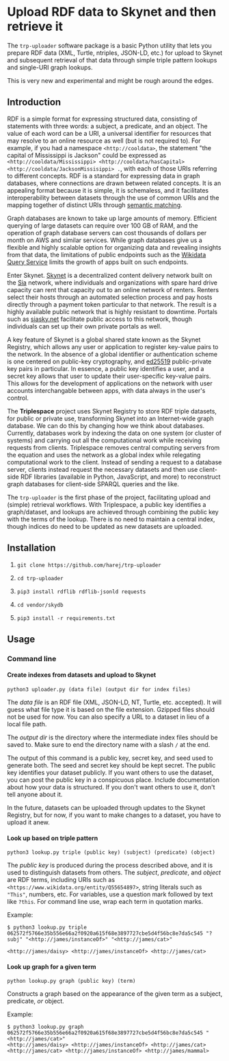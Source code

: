 # Upload RDF data to Skynet and then retrieve it

The `trp-uploader` software package is a basic Python utility that lets you prepare RDF data (XML, Turtle, ntriples, JSON-LD, etc.) for upload to Skynet and subsequent retrieval of that data through simple triple pattern lookups and single-URI graph lookups.

This is very new and experimental and might be rough around the edges.

## Introduction
RDF is a simple format for expressing structured data, consisting of statements with three words: a subject, a predicate, and an object. The value of each word can be a URI, a universal identifier for resources that may resolve to an online resource as well (but is not required to). For example, if you had a namespace `<http://cooldata>`, the statement "the capital of Mississippi is Jackson" could be expressed as `<http://cooldata/Mississippi> <http://cooldata/hasCapital> <http://cooldata/JacksonMissisippi> .`, with each of those URIs referring to different concepts. RDF is a standard for expressing data in graph databases, where connections are drawn between related concepts. It is an appealing format because it is simple, it is schemaless, and it facilitates interoperability between datasets through the use of common URIs and the mapping together of distinct URIs through [semantic matching](https://en.wikipedia.org/wiki/Semantic_matching).

Graph databases are known to take up large amounts of memory. Efficient querying of large datasets can require over 100 GB of RAM, and the operation of graph database servers can cost thousands of dollars per month on AWS and similar services. While graph databases give us a flexible and highly scalable option for organizing data and revealing insights from that data, the limitations of public endpoints such as the [Wikidata Query Service](https://query.wikidata.org) limits the growth of apps built on such endpoints.

Enter Skynet. [Skynet](https://siasky.net) is a decentralized content delivery network built on the [Sia](https://sia.tech) network, where individuals and organizations with spare hard drive capacity can rent that capacity out to an online network of renters. Renters select their hosts through an automated selection process and pay hosts directly through a payment token particular to that network. The result is a highly available public network that is highly resistant to downtime. Portals such as [siasky.net](https://siasky.net) facilitate public access to this network, though individuals can set up their own private portals as well.

A key feature of Skynet is a global shared state known as the Skynet Registry, which allows any user or application to register key-value pairs to the network. In the absence of a global identifier or authentication scheme is one centered on public-key cryptography, and [ed25519](https://ed25519.cr.yp.to) public-private key pairs in particular. In essence, a public key identifies a user, and a secret key allows that user to update their user-specific key-value pairs. This allows for the development of applications on the network with user accounts interchangable between apps, with data always in the user's control.

The **Triplespace** project uses Skynet Registry to store RDF triple datasets, for public or private use, transforming Skynet into an Internet-wide graph database. We can do this by changing how we think about databases. Currently, databases work by indexing the data on one system (or cluster of systems) and carrying out all the computational work while receiving requests from clients. Triplespace removes central computing servers from the equation and uses the network as a global index while relegating computational work to the client. Instead of sending a request to a database server, clients instead request the necessary datasets and then use client-side RDF libraries (available in Python, JavaScript, and more) to reconstruct graph databases for client-side SPARQL queries and the like.

The `trp-uploader` is the first phase of the project, facilitating upload and (simple) retrieval workflows. With Triplespace, a public key identifies a graph/dataset, and lookups are achieved through combining the public key with the terms of the lookup. There is no need to maintain a central index, though indices do need to be updated as new datasets are uploaded.

## Installation

1. `git clone https://github.com/harej/trp-uploader`

2. `cd trp-uploader`

3. `pip3 install rdflib rdflib-jsonld requests`

4. `cd vendor/skydb`

5. `pip3 install -r requirements.txt`

## Usage

### Command line

#### Create indexes from datasets and upload to Skynet

`python3 uploader.py (data file) (output dir for index files)`

The *data file* is an RDF file (XML, JSON-LD, NT, Turtle, etc. accepted). It will guess what file type it is based on the file extension. Gzipped files should not be used for now. You can also specify a URL to a dataset in lieu of a local file path.

The *output dir* is the directory where the intermediate index files should be saved to. Make sure to end the directory name with a slash `/` at the end.

The output of this command is a public key, secret key, and seed used to generate both. The seed and secret key should be kept secret. The public key identifies your dataset publicly. If you want others to use the dataset, you can post the public key in a conspicuous place. Include documentation about how your data is structured. If you don't want others to use it, don't tell anyone about it.

In the future, datasets can be uploaded through updates to the Skynet Registry, but for now, if you want to make changes to a dataset, you have to upload it anew.

#### Look up based on triple pattern

`python3 lookup.py triple (public key) (subject) (predicate) (object)`

The *public key* is produced during the process described above, and it is used to distinguish datasets from others. The *subject*, *predicate*, and *object* are RDF terms, including URIs such as `<https://www.wikidata.org/entity/Q55654897>`, string literals such as `"This"`, numbers, etc. For variables, use a question mark followed by text like `?this`. For command line use, wrap each term in quotation marks.

Example:

```
$ python3 lookup.py triple 062572f5766e35b556e66a2f0920a615f68e3897727cbe5d4f56bc8e7da5c545 "?subj" "<http://james/instanceOf>" "<http://james/cat>"

<http://james/daisy> <http://james/instanceOf> <http://james/cat>
```

#### Look up graph for a given term

`python lookup.py graph (public key) (term)`

Constructs a graph based on the appearance of the given term as a subject, predicate, *or* object.

Example:
````
$ python3 lookup.py graph 062572f5766e35b556e66a2f0920a615f68e3897727cbe5d4f56bc8e7da5c545 "<http://james/cat>"                                                 
<http://james/daisy> <http://james/instanceOf> <http://james/cat>
<http://james/cat> <http://james/instanceOf> <http://james/mammal>
````

